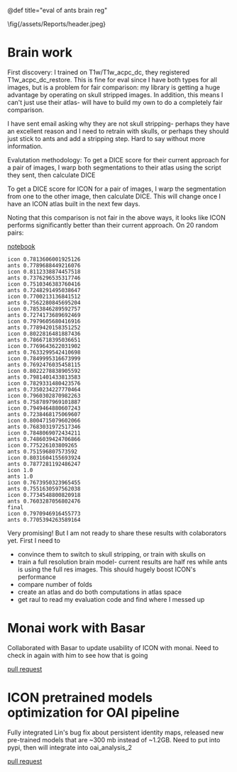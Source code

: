 @def title="eval of ants brain reg"

\fig{/assets/Reports/header.jpeg}

# Brain work


First discovery: I trained on T1w/T1w\_acpc\_dc, they registered T1w\_acpc\_dc\_restore. This is fine for eval since I have both types for all images, but is a problem for fair comparison: my library is getting a huge advantage by operating on skull stripped images. In addition, this means I can't just use their atlas- will have to build my own to do a completely fair comparison.

I have sent email asking why they are not skull stripping- perhaps they have an excellent reason and I need to retrain with skulls, or perhaps they should just stick to ants and add a stripping step. Hard to say without more information.

Evalutation methodology: To get a DICE score for their current approach for a pair of images, I warp both segmentations to their atlas using the script they sent, then calculate DICE

To get a DICE score for ICON for a pair of images, I warp the segmentation from one to the other image, then calculate DICE. This will change once I have an ICON atlas built in the next few days.

Noting that this comparison is not fair in the above ways, it looks like ICON performs significantly better than their current approach. On 20 random pairs:

[notebook](https://github.com/uncbiag/ICON/blob/a91913935b6b2f1e450526d200b9a806ea3d3bcd/notebooks/brain_ants_comparison.ipynb)

```
icon 0.7813606001925126
ants 0.7789688449216076
icon 0.8112338874457518
ants 0.7376296535317746
icon 0.7510346383760416
ants 0.7248291495038647
icon 0.7700213136841512
ants 0.7562280845695204
icon 0.7853846289592757
ants 0.7274173689692469
icon 0.7979605680416916
ants 0.7789420158351252
icon 0.8022816481887436
ants 0.7866718395036651
icon 0.7769643622031902
ants 0.7633299542410698
icon 0.7849995316673999
ants 0.7692476035458115
icon 0.8022278838905592
ants 0.7981401433813583
icon 0.7829331480423576
ants 0.7350234227770464
icon 0.7960302870982263
ants 0.7587897969101887
icon 0.7949464880607243
ants 0.7238468175069607
icon 0.8004715079602066
ants 0.7683031972517346
icon 0.7848069072434211
ants 0.7486039424706866
icon 0.775226103809265
ants 0.751596807573592
icon 0.8031604155693924
ants 0.7877281192486247
icon 1.0
ants 1.0
icon 0.7673950323965455
ants 0.7551630597562038
icon 0.7734548800820918
ants 0.7603287056802476
final
icon 0.7970946916455773
ants 0.7705394263589164
```

Very promising! But I am not ready to share these results with colaborators yet. First I need to 

- convince them to switch to skull stripping, or train with skulls on
- train a full resolution brain model- current results are half res while ants is using the full res images. This should hugely boost ICON's performance
- compare number of folds
- create an atlas and do both computations in atlas space
- get raul to read my evaluation code and find where I messed up

# Monai work with Basar

Collaborated with Basar to update usability of ICON with monai. Need to check in again with him to see how that is going

[pull request](https://github.com/uncbiag/ICON/pull/45/files)

# ICON pretrained models optimization for OAI pipeline

Fully integrated Lin's bug fix about persistent identity maps, released new pre-trained models that are ~300 mb instead of ~1.2GB. Need to put into pypi, then will integrate into oai\_analysis\_2

[pull request](https://github.com/uncbiag/ICON/pull/44)
